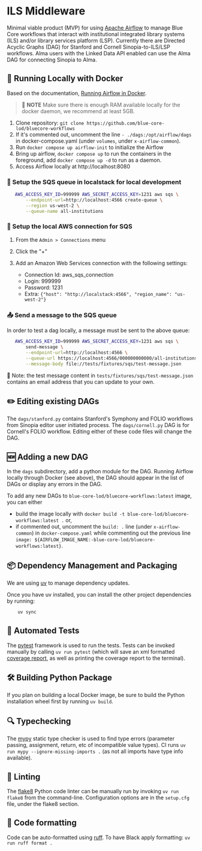 
# ILS Middleware
Minimal viable product (MVP) for using [Apache Airflow][AF] to manage Blue Core workflows
that interact with institutional integrated library systems (ILS) and/or
library services platform (LSP). Currently there are Directed Acyclic Graphs (DAG)
for Stanford and Cornell Sinopia-to-ILS/LSP workflows. Alma users with the Linked Data API enabled can use the Alma DAG for connecting Sinopia to Alma.

## 🐳 Running Locally with Docker
Based on the documentation, [Running Airflow in Docker](https://airflow.apache.org/docs/apache-airflow/stable/start/docker.html).

> 📝 **NOTE** Make sure there is enough RAM available locally for the
> docker daemon, we recommend at least 5GB.

1. Clone repository: `git clone https://github.com/blue-core-lod/bluecore-workflows`
2. If it's commented out, uncomment the line `- ./dags:/opt/airflow/dags` in docker-compose.yaml (under `volumes`, under `x-airflow-common`).
3. Run `docker compose up airflow-init` to initialize the Airflow
4. Bring up airflow, `docker compose up` to run the containers in the foreground,
   add `docker compose up -d` to run as a daemon.
5. Access Airflow locally at http://localhost:8080

### 📨 Setup the SQS queue in localstack for local development

```bash 
   AWS_ACCESS_KEY_ID=999999 AWS_SECRET_ACCESS_KEY=1231 aws sqs \
       --endpoint-url=http://localhost:4566 create-queue \
       --region us-west-2 \
       --queue-name all-institutions
```

### 🔗  Setup the local AWS connection for SQS

1. From the `Admin > Connections` menu
2. Click the "+"
3. Add an Amazon Web Services connection with the following settings:

    * Connection Id: aws_sqs_connection
    * Login: 999999
    * Password: 1231
    * Extra: `{"host": "http://localstack:4566", "region_name": "us-west-2"}`

### 📤 Send a message to the SQS queue

In order to test a dag locally, a message must be sent to the above queue:
```bash
   AWS_ACCESS_KEY_ID=999999 AWS_SECRET_ACCESS_KEY=1231 aws sqs \
       send-message \
       --endpoint-url=http://localhost:4566 \
       --queue-url https://localhost:4566/000000000000/all-institutions \
       --message-body file://tests/fixtures/sqs/test-message.json
```

📝 Note: the test message content in `tests/fixtures/sqs/test-message.json` contains an email address that you can update to your own.

## ✏️ Editing existing DAGs
The `dags/stanford.py` contains Stanford's Symphony and FOLIO workflows from
Sinopia editor user initiated process. The `dags/cornell.py` DAG is for Cornell's
FOLIO workflow. Editing either of these code files will change the DAG.

## 🆕 Adding a new DAG
In the `dags` subdirectory, add a python module for the DAG. Running Airflow
locally through Docker (see above), the DAG should appear in the list of DAGs
or display any errors in the DAG.

To add any new DAGs to `blue-core-lod/bluecore-workflows:latest` image, you can either
* build the image locally with `docker build -t blue-core-lod/bluecore-workflows:latest .` or,
* if commented out, uncomment the `build: .` line (under `x-airflow-common`) in `docker-compose.yaml`
while commenting out the previous line `image: ${AIRFLOW_IMAGE_NAME:-blue-core-lod/bluecore-workflows:latest}`.

## 📦 Dependency Management and Packaging
We are using [uv][UV] to manage dependency updates.

Once you have uv installed, you can install the other project dependencies
by running:
```bash
    uv sync
```


## 🧪 Automated Tests
The [pytest][PYTEST] framework is used to run the tests.  Tests can be invoked manually by calling `uv run pytest` (which will save an xml formatted [coverage report][PYTESTCOV], as well as printing the coverage report to the terminal).

## 🛠️ Building Python Package
If you plan on building a local Docker image, be sure to build the Python
installation wheel first by running `uv build`.

## 🔍 Typechecking
The [mypy][MYPY] static type checker is used to find type errors (parameter passing, assignment, return, etc of incompatible value types).  CI runs `uv run mypy --ignore-missing-imports .` (as not all imports have type info available).

## 🔎 Linting
The [flake8][FLK8] Python code linter can be manually run by invoking `uv run flake8` from
the command-line. Configuration options are in the `setup.cfg` file, under the flake8 section.

## 🧹 Code formatting
Code can be auto-formatted using [ruff][RUFF].
To have Black apply formatting: `uv run ruff format .`

[AF]: https://airflow.apache.org/
[BLACK]: https://black.readthedocs.io/
[FLK8]: https://flake8.pycqa.org/en/latest/
[POET]: https://python-poetry.org/
[PYTEST]: https://docs.pytest.org/
[PYTESTCOV]: https://github.com/pytest-dev/pytest-cov
[MYPY]: https://mypy.readthedocs.io/en/stable/
[UV]: https://docs.astral.sh/uv/
[RUFF]: https://docs.astral.sh/ruff/
